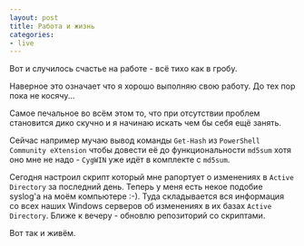 ```yaml
---
layout: post
title: Работа и жизнь
categories:
- live
---        
```

Вот и случилось счастье на работе - всё тихо как в гробу.

Наверное это означает что я хорошо выполняю свою работу. До тех пор пока не косячу...

Самое печальное во всём этом то, что при отсутствии проблем становится дико скучно и я начинаю искать чем бы себя ещё занять.

Сейчас например мучаю вывод команды `Get-Hash` из `PowerShell Community eXtension` чтобы довести её до функциональности `md5sum` хотя оно мне не надо - `CygWIN` уже идёт в комплекте с `md5sum`.

Сегодня настроил скрипт который мне рапортует о изменениях в `Active Directory` за последний день. Теперь у меня есть некое подобие syslog'a на моём компьютере :-). Туда складывается вся информация со всех наших Windows серверов об изменениях в их базах `Active Directory`. Ближе к вечеру - обновлю репозиторий со скриптами.

Вот так и живём.